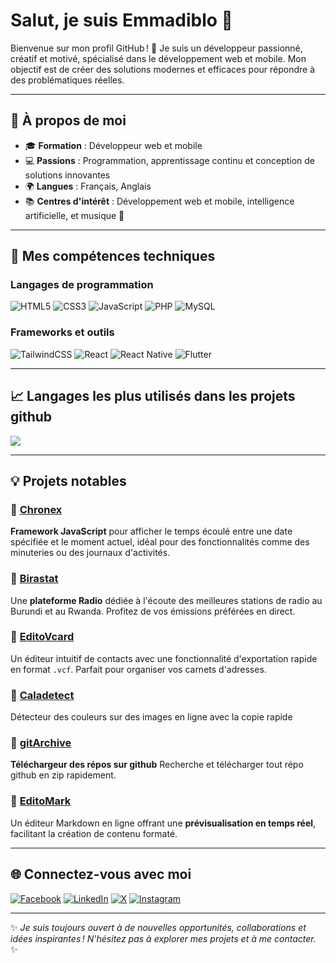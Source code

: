 # Salut, je suis Emmadiblo 👋

Bienvenue sur mon profil GitHub ! 🚀 Je suis un développeur passionné, créatif et motivé, spécialisé dans le développement web et mobile. Mon objectif est de créer des solutions modernes et efficaces pour répondre à des problématiques réelles.

---

## 🌟 À propos de moi
- 🎓 **Formation** : Développeur web et mobile
- 💻 **Passions** : Programmation, apprentissage continu et conception de solutions innovantes
- 🌍 **Langues** : Français, Anglais
- 📚 **Centres d'intérêt** : Développement web et mobile, intelligence artificielle, et musique 🎵

---

## 🚀 Mes compétences techniques

### Langages de programmation

![HTML5](https://img.shields.io/badge/html5-%23E34F26.svg?style=for-the-badge&logo=html5&logoColor=white) ![CSS3](https://img.shields.io/badge/css3-%231572B6.svg?style=for-the-badge&logo=css3&logoColor=white)  ![JavaScript](https://img.shields.io/badge/javascript-%23323330.svg?style=for-the-badge&logo=javascript&logoColor=%23F7DF1E) ![PHP](https://img.shields.io/badge/php-%23777BB4.svg?style=for-the-badge&logo=php&logoColor=white) ![MySQL](https://img.shields.io/badge/mysql-4479A1.svg?style=for-the-badge&logo=mysql&logoColor=white)


### Frameworks et outils

![TailwindCSS](https://img.shields.io/badge/tailwindcss-%2338B2AC.svg?style=for-the-badge&logo=tailwind-css&logoColor=white) ![React](https://img.shields.io/badge/react-%2320232a.svg?style=for-the-badge&logo=react&logoColor=%2361DAFB) ![React Native](https://img.shields.io/badge/react_native-%2320232a.svg?style=for-the-badge&logo=react&logoColor=%2361DAFB) ![Flutter](https://img.shields.io/badge/Flutter-%2302569B.svg?style=for-the-badge&logo=Flutter&logoColor=white)

---

## 📈 Langages les plus utilisés dans les projets github

![](https://github-readme-stats.vercel.app/api/top-langs/?username=emmadiblo&theme=dark&hide_border=false&include_all_commits=false&count_private=false&layout=compact)


---

## 💡 Projets notables

### 🌟 [Chronex](https://emmadiblo.github.io/chronex)
**Framework JavaScript** pour afficher le temps écoulé entre une date spécifiée et le moment actuel, idéal pour des fonctionnalités comme des minuteries ou des journaux d'activités.

### 🌟 [Birastat](https://emmadiblo.github.io/birastat)
Une **plateforme Radio** dédiée à l'écoute des meilleures stations de radio au Burundi et au Rwanda. Profitez de vos émissions préférées en direct.

### 🌟 [EditoVcard](https://emmadiblo.github.io/editovcard)
Un éditeur intuitif de contacts avec une fonctionnalité d'exportation rapide en format `.vcf`. Parfait pour organiser vos carnets d'adresses.

### 🌟 [Caladetect](https://emmadiblo.github.io/caladetect)
Détecteur des couleurs sur des images en ligne avec la copie rapide

### 🌟 [gitArchive](https://emmadiblo.github.io/gitArchive)
**Téléchargeur des répos sur github** Recherche et télécharger tout répo github en zip rapidement.


### 🌟 [EditoMark](https://emmadiblo.github.io/editomark)
Un éditeur Markdown en ligne offrant une **prévisualisation en temps réel**, facilitant la création de contenu formaté.

---

## 🌐 Connectez-vous avec moi


[![Facebook](https://img.shields.io/badge/Facebook-%231877F2.svg?logo=Facebook&logoColor=white)](https://facebook.com/emmadiblouwizeyimana) [![LinkedIn](https://img.shields.io/badge/LinkedIn-%230077B5.svg?logo=linkedin&logoColor=white)](https://linkedin.com/in/emmadiblouwizeyimana) [![X](https://img.shields.io/badge/X-black.svg?logo=X&logoColor=white)](https://x.com/emmadiblo) [![Instagram](https://img.shields.io/badge/Instagram-%23E4405F.svg?logo=Instagram&logoColor=white)](https://instagram.com/emmadiblouwizeyimana) 

---

✨ _Je suis toujours ouvert à de nouvelles opportunités, collaborations et idées inspirantes ! N'hésitez pas à explorer mes projets et à me contacter._ ✨
